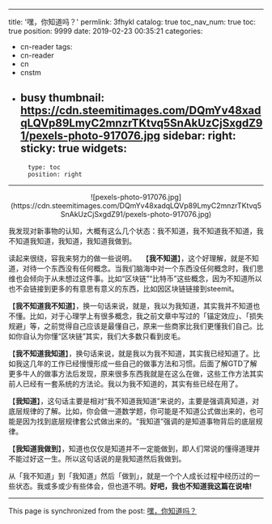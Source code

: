 
---
title: '嘿，你知道吗？'
permlink: 3fhykl
catalog: true
toc_nav_num: true
toc: true
position: 9999
date: 2019-02-23 00:35:21
categories:
- cn-reader
tags:
- cn-reader
- cn
- cnstm
- busy
thumbnail: https://cdn.steemitimages.com/DQmYv48xadqLQVp89LmyC2mnzrTKtvq5SnAkUzCjSxgdZ91/pexels-photo-917076.jpg
sidebar:
    right:
        sticky: true
widgets:
    -
        type: toc
        position: right
---


<center>![pexels-photo-917076.jpg](https://cdn.steemitimages.com/DQmYv48xadqLQVp89LmyC2mnzrTKtvq5SnAkUzCjSxgdZ91/pexels-photo-917076.jpg)</center>

我发现对新事物的认知，大概有这么几个状态：我不知道，我不知道我不知道，我不知道我知道，我知道，我知道我做到。

读起来很绕，容我来努力的做一些说明。
 
【**我不知道**】，这个好理解，就是不知道，对待一个东西没有任何概念。当我们脑海中对一个东西没任何概念时，我们思维也会倾向于从未想过这件事。比如“区块链”“比特币”这些概念，因为不知道所以也不会链接到更多的有意思有意义的东西，比如因区块链链接到steemit。

【**我不知道我不知道**】，换一句话来说，就是，我以为我知道，其实我并不知道也不懂。比如，对于心理学上有很多概念，我之前文章中写过的「锚定效应」、「损失规避」等，之前觉得自己应该是最懂自己，原来一些商家比我们更懂我们自己。比如你自认为你懂“区块链”其实，我们大多数只看到皮毛。

【**我不知道我知道**】，换句话来说，就是我以为我不知道，其实我已经知道了。比如我这几年的工作已经慢慢形成一些自己的做事方法和习惯。后面了解GTD了解更多牛人的做事方法后发现，原来很多东西我就是在这么在做，这些工作方法其实前人已经有一套系统的方法论。我以为我不知道的，其实有些已经在用了。

【**我知道**】，这句话主要是相对“我不知道我知道”来说的，主要是强调真知道，对底层规律的了解。比如，你会做一道数学题，你可能是不知道公式做出来的，也可能是因为找到底层规律套公式做出来的。“我知道”强调的是知道事物背后的底层规律。

【**我知道我做到**】，知道也仅仅是知道并不一定能做到，即人们常说的懂得道理并不能过好这一生。所以这句话说的是我知道然后我做到。

从「我不知道」到「我知道」然后「做到」，就是一个个人成长过程中经历过的一些状态。我或多或少有些体会，但也道不明。**好吧，我也不知道我这篇在说啥!**

- - -

This page is synchronized from the post: [嘿，你知道吗？](https://steemit.com/@yellowbird/3fhykl)
